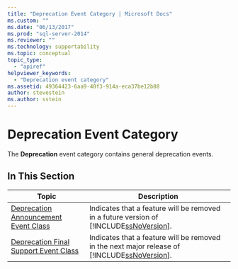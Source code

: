 ```yaml
---
title: "Deprecation Event Category | Microsoft Docs"
ms.custom: ""
ms.date: "06/13/2017"
ms.prod: "sql-server-2014"
ms.reviewer: ""
ms.technology: supportability
ms.topic: conceptual
topic_type: 
  - "apiref"
helpviewer_keywords: 
  - "Deprecation event category"
ms.assetid: 49364423-6aa9-40f3-914a-eca37be12b88
author: stevestein
ms.author: sstein
---
```

# Deprecation Event Category
  The **Deprecation** event category contains general deprecation events.  
  
## In This Section  
  
|Topic|Description|  
|-----------|-----------------|  
|[Deprecation Announcement Event Class](deprecation-announcement-event-class.md)|Indicates that a feature will be removed in a future version of [!INCLUDE[ssNoVersion](../../includes/ssnoversion-md.md)].|  
|[Deprecation Final Support Event Class](deprecation-final-support-event-class.md)|Indicates that a feature will be removed in the next major release of [!INCLUDE[ssNoVersion](../../includes/ssnoversion-md.md)].|  
  
  
